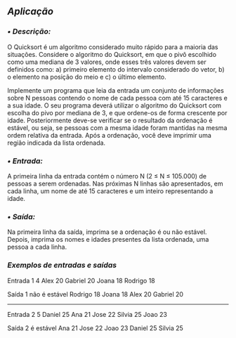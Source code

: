 ## *Aplicação*
 
### *• Descrição:*
O Quicksort é um algoritmo considerado muito rápido para a maioria das situações.  Considere o algoritmo do 
Quicksort, em que o pivô escolhido como uma mediana de 3 valores, onde esses três valores devem ser definidos 
como: a) primeiro elemento do intervalo considerado do vetor, b) o elemento na posição do meio e c) o último elemento.

Implemente um programa que leia da entrada um conjunto de informações sobre N pessoas contendo o nome de cada pessoa 
com até 15 caracteres e a sua idade. O seu programa deverá utilizar o algoritmo do Quicksort com escolha do pivo por 
mediana de 3, e que ordene-os de forma crescente por idade. Posteriormente deve-se verificar se o resultado da ordenação 
é estável, ou seja, se pessoas com a mesma idade foram mantidas na mesma ordem relativa da entrada. Após a ordenação, você 
deve imprimir uma região indicada da lista ordenada. 

### *• Entrada:*
A primeira linha da entrada contém o número N (2 ≤ N ≤ 105.000) de pessoas a serem ordenadas. Nas próximas N linhas 
são apresentados, em cada linha, um nome de até 15 caracteres e um inteiro representando a idade.

### *• Saída:*
Na primeira linha da saída, imprima se a ordenação é ou não estável. Depois, imprima os nomes e idades presentes da 
lista ordenada, uma pessoa a cada linha. 

### *Exemplos de entradas e saídas*
Entrada 1
4
Alex 20
Gabriel 20
Joana 18
Rodrigo 18

Saída 1
não é estável
Rodrigo 18
Joana 18
Alex 20
Gabriel 20
_______________________

Entrada 2
5
Daniel 25
Ana 21
Jose 22
Silvia 25
Joao 23

Saída 2
é estável
Ana 21
Jose 22
Joao 23
Daniel 25
Silvia 25

